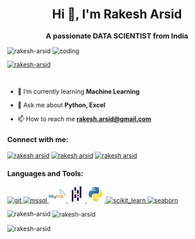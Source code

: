 <h1 align="center">Hi 👋, I'm Rakesh Arsid</h1>
<h3 align="center">A passionate DATA SCIENTIST from India</h3>
<img align='right' alt="coding" width="400" src="[https://www.google.com/imgres?imgurl=https%3A%2F%2Fmedia2.giphy.com%2Fmedia%2Fv1.Y2lkPTc5MGI3NjExb2pqcXhiZnkxdmJvb2wyaWZqODU1bm5jenRlM2NjaXQwNDlod21lbyZlcD12MV9naWZzX3NlYXJjaCZjdD1n%2FqgQUggAC3Pfv687qPC%2Fgiphy.gif&tbnid=ITaGGdoGDaxxhM&vet=12ahUKEwik3-e71vL_AhW__DgGHUvlCDQQMygBegUIARCRAg..i&imgrefurl=https%3A%2F%2Fgiphy.com%2Fexplore%2Fprogrammers&docid=p_0abvc3s_D4VM&w=480&h=360&q=animated%20coding%20gif&ved=2ahUKEwik3-e71vL_AhW__DgGHUvlCDQQMygBegUIARCRAg](https://camo.githubusercontent.com/c1dcb74cc1c1835b1d716f5051499a2814c683c806b15f04b0eba492863703e9/68747470733a2f2f63646e2e6472696262626c652e636f6d2f75736572732f3733303730332f73637265656e73686f74732f363538313234332f6176656e746f2e676966)">


<p align="left"> <img src="https://komarev.com/ghpvc/?username=rakesh-arsid&label=Profile%20views&color=0e75b6&style=flat" alt="rakesh-arsid" /> </p>

<p align="left"> <a href="https://github.com/ryo-ma/github-profile-trophy"><img src="https://github-profile-trophy.vercel.app/?username=rakesh-arsid" alt="rakesh-arsid" /></a> </p>

<p align="left"> <a href="https://twitter.com/" target="blank"><img src="https://img.shields.io/twitter/follow/?logo=twitter&style=for-the-badge" alt="" /></a> </p>

- 🌱 I’m currently learning **Machine Learning**

- 💬 Ask me about **Python, Excel**

- 📫 How to reach me **rakesh.arsid@gmail.com**

<h3 align="left">Connect with me:</h3>
<p align="left">
<a href="https://linkedin.com/in/rakesh arsid" target="blank"><img align="center" src="https://raw.githubusercontent.com/rahuldkjain/github-profile-readme-generator/master/src/images/icons/Social/linked-in-alt.svg" alt="rakesh arsid" height="30" width="40" /></a>
<a href="https://kaggle.com/rakesh arsid" target="blank"><img align="center" src="https://raw.githubusercontent.com/rahuldkjain/github-profile-readme-generator/master/src/images/icons/Social/kaggle.svg" alt="rakesh arsid" height="30" width="40" /></a>
<a href="https://www.hackerrank.com/rakesh arsid" target="blank"><img align="center" src="https://raw.githubusercontent.com/rahuldkjain/github-profile-readme-generator/master/src/images/icons/Social/hackerrank.svg" alt="rakesh arsid" height="30" width="40" /></a>
</p>

<h3 align="left">Languages and Tools:</h3>
<p align="left"> <a href="https://git-scm.com/" target="_blank" rel="noreferrer"> <img src="https://www.vectorlogo.zone/logos/git-scm/git-scm-icon.svg" alt="git" width="40" height="40"/> </a> <a href="https://www.microsoft.com/en-us/sql-server" target="_blank" rel="noreferrer"> <img src="https://www.svgrepo.com/show/303229/microsoft-sql-server-logo.svg" alt="mssql" width="40" height="40"/> </a> <a href="https://www.mysql.com/" target="_blank" rel="noreferrer"> <img src="https://raw.githubusercontent.com/devicons/devicon/master/icons/mysql/mysql-original-wordmark.svg" alt="mysql" width="40" height="40"/> </a> <a href="https://pandas.pydata.org/" target="_blank" rel="noreferrer"> <img src="https://raw.githubusercontent.com/devicons/devicon/2ae2a900d2f041da66e950e4d48052658d850630/icons/pandas/pandas-original.svg" alt="pandas" width="40" height="40"/> </a> <a href="https://www.python.org" target="_blank" rel="noreferrer"> <img src="https://raw.githubusercontent.com/devicons/devicon/master/icons/python/python-original.svg" alt="python" width="40" height="40"/> </a> <a href="https://scikit-learn.org/" target="_blank" rel="noreferrer"> <img src="https://upload.wikimedia.org/wikipedia/commons/0/05/Scikit_learn_logo_small.svg" alt="scikit_learn" width="40" height="40"/> </a> <a href="https://seaborn.pydata.org/" target="_blank" rel="noreferrer"> <img src="https://seaborn.pydata.org/_images/logo-mark-lightbg.svg" alt="seaborn" width="40" height="40"/> </a> </p>

<p><img align="left" src="https://github-readme-stats.vercel.app/api/top-langs?username=rakesh-arsid&show_icons=true&locale=en&layout=compact" alt="rakesh-arsid" /></p>

<p>&nbsp;<img align="center" src="https://github-readme-stats.vercel.app/api?username=rakesh-arsid&show_icons=true&locale=en" alt="rakesh-arsid" /></p>

<p><img align="center" src="https://github-readme-streak-stats.herokuapp.com/?user=rakesh-arsid&" alt="rakesh-arsid" /></p>
